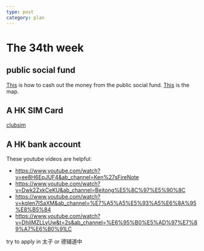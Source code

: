 ```yaml
---
type: post
category: plan
---
```


# The 34th week

## public social fund

[This](http://bj.bendibao.com/zffw/2020128/285085.shtm) is how to cash out the money from the public social fund. [This](https://map.beijing.gov.cn/gjj/tag?tagId=60cb3fa7bd15ba1c65342fdd) is the map.

## A HK SIM Card

[clubsim](https://www.clubsim.com.hk/zh/gameeasy)

## A HK bank account

These youtube videos are helpful:

- https://www.youtube.com/watch?v=ee8H6EpJUF4&ab_channel=Ken%27sFireNote
- https://www.youtube.com/watch?v=Dwk2ZxkCeKU&ab_channel=Beitong%E5%8C%97%E5%90%8C
- https://www.youtube.com/watch?v=kqlen7ISaXM&ab_channel=%E7%A5%A5%E5%93%A5%E6%8A%95%E8%B5%84
- https://www.youtube.com/watch?v=DhliMZLLyUw&t=2s&ab_channel=%E6%95%B0%E5%AD%97%E7%89%A7%E6%B0%91LC

try to apply in 太子 or 德辅道中
